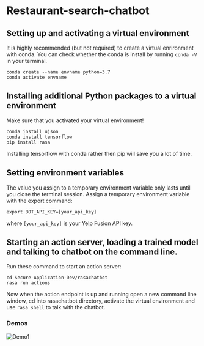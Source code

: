 # Restaurant-search-chatbot
## Setting up and activating a virtual environment
It is highly recommended (but not required) to create a virtual enrironment with conda. You can check whether the conda is install by running `conda -V` in your terminal.
```
conda create --name envname python=3.7 
conda activate envname
```
## Installing additional Python packages to a virtual environment
Make sure that you activated your virtual environment!
```
conda install ujson
conda install tensorflow
pip install rasa
```
Installing tensorflow with conda rather then pip will save you a lot of time.
## Setting environment variables
The value you assign to a temporary environment variable only lasts until you close the terminal session.
Assign a temporary environment variable with the export command:
```
export BOT_API_KEY=[your_api_key]
```
where `[your_api_key]` is your Yelp Fusion API key.
## Starting an action server, loading a trained model and talking to chatbot on the command line.
Run these command to start an action server:
```
cd Secure-Application-Dev/rasachatbot
rasa run actions
```
Now when the action endpoint is up and running open a new command line window, cd into rasachatbot directory, activate the virtual environment and use `rasa shell` to talk with the chatbot.
### Demos
![Demo1](demos/demo1.gif)

